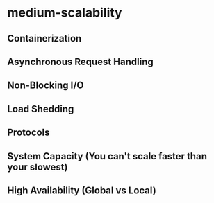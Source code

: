 # medium-scalability

## Containerization

## Asynchronous Request Handling

## Non-Blocking I/O

## Load Shedding

## Protocols

## System Capacity (You can't scale faster than your slowest)

## High Availability (Global vs Local)
